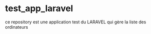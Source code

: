 # test_app_laravel
ce repository est une application test du LARAVEL qui gère la liste des ordinateurs 
